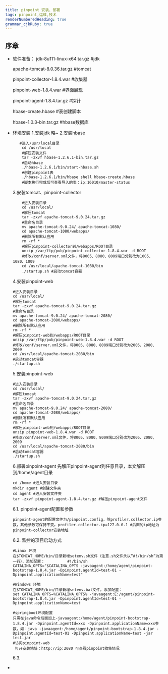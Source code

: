 ```yaml
---
title: pinpoint 安装、部署 
tags: pinpoint,运维,技术
renderNumberedHeading: true
grammar_cjkRuby: true
---
```


## 序章

 - 软件准备：
	jdk-8u111-linux-x64.tar.gz #jdk
	
	apache-tomcat-8.0.36.tar.gz #tomcat
	
	pinpoint-collector-1.8.4.war #收集器

	pinpoint-web-1.8.4.war #界面展现

	pinpoint-agent-1.8.4.tar.gz #探针

	hbase-create.hbase #表创建脚本

	hbase-1.0.3-bin.tar.gz #hbase数据库
	

 - 环境安装
	   1.安装jdk
		   略~
	  2.安装hbase
	 ``` sh?linenums
		#进入/usr/local目录
		 cd /usr/local 
		 #解压安装文件
		 tar -zxvf hbase-1.2.6.1-bin.tar.gz
		 #启动hbase
		 ./hbase-1.2.6.1/bin/start-hbase.sh
		 #创建pinpoint表
		 ./hbase-1.2.6.1/bin/hbase shell hbase-create.hbase
		 #脚本执行完成后可查看导入的表：ip:16010/master-status
	```
    3.安装tomcat、pinpoint-collector
    ```sh?linenums
		#进入安装目录
		cd /usr/local/
		#解压tomcat
		tar -zxvf apache-tomcat-9.0.24.tar.gz
		#重命名目录
		mv apache-tomcat-9.0.24/ apache-tomcat-1080/
		cd apache-tomcat-1080/webapps/
		#删除所有默认应用
		rm -rf * 
		#解压pinpoint-collector到/webapps/ROOT目录
		unzip /var/ftp/pub/pinpoint-collector-1.8.4.war -d ROOT 
		#修改/conf/server.xml文件，将8005、8080、8009端口分别改为1005、1080、1009
		cd /usr/local/apache-tomcat-1080/bin
		./startup.sh #启动tomcat容器
	```
    4.安装pinpoint-web
    ```sh?linenums
	#进入安装目录
	cd /usr/local/ 
	#解压tomcat
    tar -zxvf apache-tomcat-9.0.24.tar.gz 
	#重命名目录
    mv apache-tomcat-9.0.24/ apache-tomcat-2080/ 
    cd apache-tomcat-2080/webapps/
	#删除所有默认应用
    rm -rf * 
	#解压pinpoint-web到/webapps/ROOT目录
    unzip /var/ftp/pub/pinpoint-web-1.8.4.war -d ROOT 
	#修改/conf/server.xml文件，将8005、8080、8009端口分别改为2005、2080、2009
	cd /usr/local/apache-tomcat-2080/bin
	#启动tomcat容器
	./startup.sh 
	```
    5.安装pinpoint-web
    ```sh?linenums
	#进入安装目录
	cd /usr/local/ 
	#解压tomcat
    tar -zxvf apache-tomcat-9.0.24.tar.gz 
	#重命名目录
	mv apache-tomcat-9.0.24/ apache-tomcat-2080/ 
	cd apache-tomcat-2080/webapps/
	#删除所有默认应用
	rm -rf * 
	#解压pinpoint-web到/webapps/ROOT目录
	unzip pinpoint-web-1.8.4.war -d ROOT 
	#修改/conf/server.xml文件，将8005、8080、8009端口分别改为2005、2080、2009
	cd /usr/local/apache-tomcat-2080/bin
	#启动tomcat容器
	./startup.sh 
	```
    6.部署pinpoint-agent
    先解压pinpoint-agent到任意目录，本文解压到/home/agent目录
    ```sh?linenums
	cd /home #进入安装目录
	mkdir agent #创建文件夹
	cd agent #进入安装文件夹
	tar -zxvf pinpoint-agent-1.8.4.tar.gz #解压pinpoint-agent文件
	```
	6.1. pinpoint-agent配置和参数
	```sh?linenums
	pinpoint-agent的配置文件为/pinpoint.config，除profiler.collector.ip参数，其他参数可保持不变。profiler.collector.ip=127.0.0.1 #后面的ip地址为pinpoint-collector安装地址
	```
	6.2. 监控的项目启动方式
	```sh?linenums
	#Linux 环境
	在$TOMCAT_HOME/bin/目录新增setenv.sh文件（注意.sh文件头以“#!/bin/sh”为第一行），添加配置：          #!/bin/sh
	CATALINA_OPTS="$CATALINA_OPTS -javaagent:/home/agent/pinpoint-bootstrap-1.8.4.jar -Dpinpoint.agentId=test-01 -Dpinpoint.applicationName=test"
	
	#Windows 环境
	在$TOMCAT_HOME/bin/目录新增setenv.bat文件，添加配置：
	set CATALINA_OPTS=%CATALINA_OPTS% -javaagent:E:/agent/pinpoint-bootstrap-1.8.4.jar -Dpinpoint.agentId=test-01 -Dpinpoint.applicationName=test 
	
	#springboot环境配置
	只需在java命令后面加上-javaagent:/home/agent/pinpoint-bootstrap-1.8.4.jar -Dpinpoint.agentId=xxx -Dpinpoint.applicationName=xxx参数，如：java -javaagent:/home/agent/pinpoint-bootstrap-1.8.4.jar -Dpinpoint.agentId=test-01 -Dpinpoint.applicationName=test -jar test.jar
	#访问pinpoint-web
	 打开安装地址：http://ip:2080 可查看pinpoint收集情况
	
	```
	6.3. 
 - 